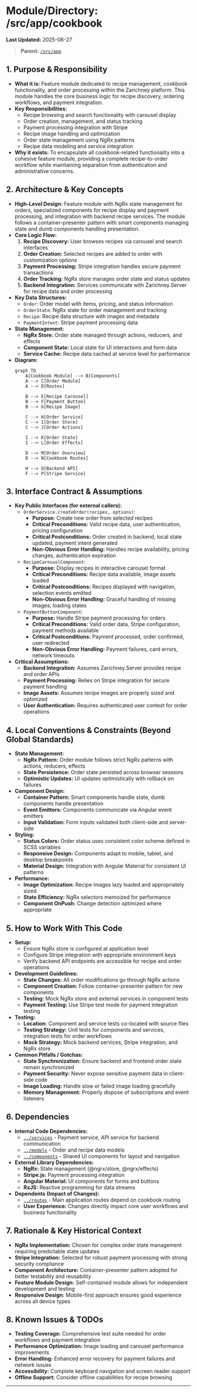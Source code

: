 # Module/Directory: /src/app/cookbook

**Last Updated:** 2025-06-27

> **Parent:** [`/src/app`](../README.md)

## 1. Purpose & Responsibility

* **What it is:** Feature module dedicated to recipe management, cookbook functionality, and order processing within the Zarichney platform. This module handles the core business logic for recipe discovery, ordering workflows, and payment integration.
* **Key Responsibilities:**
    * Recipe browsing and search functionality with carousel display
    * Order creation, management, and status tracking
    * Payment processing integration with Stripe
    * Recipe image handling and optimization
    * Order state management using NgRx patterns
    * Recipe data modeling and service integration
* **Why it exists:** To encapsulate all cookbook-related functionality into a cohesive feature module, providing a complete recipe-to-order workflow while maintaining separation from authentication and administrative concerns.

## 2. Architecture & Key Concepts

* **High-Level Design:** Feature module with NgRx state management for orders, specialized components for recipe display and payment processing, and integration with backend recipe services. The module follows a container-presenter pattern with smart components managing state and dumb components handling presentation.
* **Core Logic Flow:**
    1. **Recipe Discovery:** User browses recipes via carousel and search interfaces
    2. **Order Creation:** Selected recipes are added to order with customization options
    3. **Payment Processing:** Stripe integration handles secure payment transactions
    4. **Order Tracking:** NgRx store manages order state and status updates
    5. **Backend Integration:** Services communicate with Zarichney.Server for recipe data and order processing
* **Key Data Structures:**
    * `Order`: Order model with items, pricing, and status information
    * `OrderState`: NgRx state for order management and tracking
    * `Recipe`: Recipe data structure with images and metadata
    * `PaymentIntent`: Stripe payment processing data
* **State Management:**
    * **NgRx Store:** Order state managed through actions, reducers, and effects
    * **Component State:** Local state for UI interactions and form data
    * **Service Cache:** Recipe data cached at service level for performance
* **Diagram:**
    ```mermaid
    graph TD
        A[Cookbook Module] --> B[Components]
        A --> C[Order Module]
        A --> D[Routes]
        
        B --> E[Recipe Carousel]
        B --> F[Payment Button]
        B --> G[Recipe Image]
        
        C --> H[Order Service]
        C --> I[Order Store]
        C --> J[Order Actions]
        
        I --> K[Order State]
        I --> L[Order Effects]
        
        D --> M[Order Overview]
        D --> N[Cookbook Routes]
        
        H --> O[Backend API]
        F --> P[Stripe Service]
    ```

## 3. Interface Contract & Assumptions

* **Key Public Interfaces (for external callers):**
    * `OrderService.createOrder(recipes, options)`:
        * **Purpose:** Create new order from selected recipes
        * **Critical Preconditions:** Valid recipe data, user authentication, pricing configuration
        * **Critical Postconditions:** Order created in backend, local state updated, payment intent generated
        * **Non-Obvious Error Handling:** Handles recipe availability, pricing changes, authentication expiration
    * `RecipeCarouselComponent`:
        * **Purpose:** Display recipes in interactive carousel format
        * **Critical Preconditions:** Recipe data available, image assets loaded
        * **Critical Postconditions:** Recipes displayed with navigation, selection events emitted
        * **Non-Obvious Error Handling:** Graceful handling of missing images, loading states
    * `PaymentButtonComponent`:
        * **Purpose:** Handle Stripe payment processing for orders
        * **Critical Preconditions:** Valid order data, Stripe configuration, payment methods available
        * **Critical Postconditions:** Payment processed, order confirmed, user redirected
        * **Non-Obvious Error Handling:** Payment failures, card errors, network timeouts
* **Critical Assumptions:**
    * **Backend Integration:** Assumes Zarichney.Server provides recipe and order APIs
    * **Payment Processing:** Relies on Stripe integration for secure payment handling
    * **Image Assets:** Assumes recipe images are properly sized and optimized
    * **User Authentication:** Requires authenticated user context for order operations

## 4. Local Conventions & Constraints (Beyond Global Standards)

* **State Management:**
    * **NgRx Pattern:** Order module follows strict NgRx patterns with actions, reducers, effects
    * **State Persistence:** Order state persisted across browser sessions
    * **Optimistic Updates:** UI updates optimistically with rollback on failures
* **Component Design:**
    * **Container Pattern:** Smart components handle state, dumb components handle presentation
    * **Event Emitters:** Components communicate via Angular event emitters
    * **Input Validation:** Form inputs validated both client-side and server-side
* **Styling:**
    * **Status Colors:** Order status uses consistent color scheme defined in SCSS variables
    * **Responsive Design:** Components adapt to mobile, tablet, and desktop breakpoints
    * **Material Design:** Integration with Angular Material for consistent UI patterns
* **Performance:**
    * **Image Optimization:** Recipe images lazy loaded and appropriately sized
    * **State Efficiency:** NgRx selectors memoized for performance
    * **Component OnPush:** Change detection optimized where appropriate

## 5. How to Work With This Code

* **Setup:**
    * Ensure NgRx store is configured at application level
    * Configure Stripe integration with appropriate environment keys
    * Verify backend API endpoints are accessible for recipe and order operations
* **Development Guidelines:**
    * **State Changes:** All order modifications go through NgRx actions
    * **Component Creation:** Follow container-presenter pattern for new components
    * **Testing:** Mock NgRx store and external services in component tests
    * **Payment Testing:** Use Stripe test mode for payment integration testing
* **Testing:**
    * **Location:** Component and service tests co-located with source files
    * **Testing Strategy:** Unit tests for components and services, integration tests for order workflows
    * **Mock Strategy:** Mock backend services, Stripe integration, and NgRx store
* **Common Pitfalls / Gotchas:**
    * **State Synchronization:** Ensure backend and frontend order state remain synchronized
    * **Payment Security:** Never expose sensitive payment data in client-side code
    * **Image Loading:** Handle slow or failed image loading gracefully
    * **Memory Management:** Properly dispose of subscriptions and event listeners

## 6. Dependencies

* **Internal Code Dependencies:**
    * [`../services`](../services/README.md) - Payment service, API service for backend communication
    * [`../models`](../models/README.md) - Order and recipe data models
    * [`../components`](../components/README.md) - Shared UI components for layout and navigation
* **External Library Dependencies:**
    * **NgRx:** State management (@ngrx/store, @ngrx/effects)
    * **Stripe.js:** Payment processing integration
    * **Angular Material:** UI components for forms and buttons
    * **RxJS:** Reactive programming for data streams
* **Dependents (Impact of Changes):**
    * [`../routes`](../routes/README.md) - Main application routes depend on cookbook routing
    * **User Experience:** Changes directly impact core user workflows and business functionality

## 7. Rationale & Key Historical Context

* **NgRx Implementation:** Chosen for complex order state management requiring predictable state updates
* **Stripe Integration:** Selected for robust payment processing with strong security compliance
* **Component Architecture:** Container-presenter pattern adopted for better testability and reusability
* **Feature Module Design:** Self-contained module allows for independent development and testing
* **Responsive Design:** Mobile-first approach ensures good experience across all device types

## 8. Known Issues & TODOs

* **Testing Coverage:** Comprehensive test suite needed for order workflows and payment integration
* **Performance Optimization:** Image loading and carousel performance improvements
* **Error Handling:** Enhanced error recovery for payment failures and network issues
* **Accessibility:** Complete keyboard navigation and screen reader support
* **Offline Support:** Consider offline capabilities for recipe browsing

---